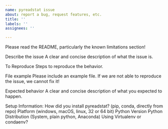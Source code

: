 ```yaml
---
name: pyreadstat issue
about: report a bug, request features, etc.
title: ''
labels: ''
assignees: ''

---
```


Please read the README, particularly the known limitations section!

Describe the issue
A clear and concise description of what the issue is.

To Reproduce
Steps to reproduce the behavior.

File example
Please include an example file. If we are not able to reproduce the issue, we cannot fix it!

Expected behavior
A clear and concise description of what you expected to happen.

Setup Information:
How did you install pyreadstat? (pip, conda, directly from repo)
Platform (windows, macOS, linux, 32 or 64 bit)
Python Version
Python Distribution (System, plain python, Anaconda)
Using Virtualenv or condaenv?

